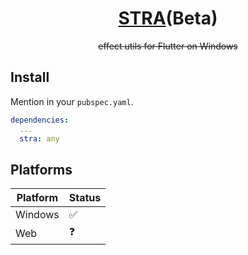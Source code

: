 
<h1 align="center"><a href="https://github.com/AkitoYamashita/stra">STRA</a>(Beta)</h1>
<p align="center" style="text-decoration:line-through;">effect utils for Flutter on Windows</p>

## Install

Mention in your `pubspec.yaml`.

```yaml
dependencies:
  ...
  stra: any
```

## Platforms

| Platform | Status |
| -------- | ------ |
| Windows  | ✅     |
| Web      | ❓     |
